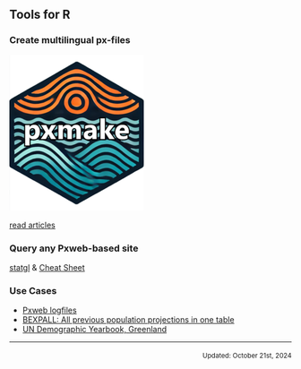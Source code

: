 ## Tools for R

### Create multilingual px-files

<img src="https://github.com/StatisticsGreenland/pxmake/blob/main/man/figures/logo.png">

[read articles](https://statisticsgreenland.github.io/pxmake/)


### Query any Pxweb-based site
[statgl](https://github.com/StatisticsGreenland/statgl) & [Cheat Sheet](https://stat.gl/pxmake/2023_11_06_statgl_pres.html)

### Use Cases
- [Pxweb logfiles](https://stat.gl/pxmake/log2px.html)
- [BEXPALL: All previous population projections in one table](https://stat.gl/pxmake/combine2bexpall.html)
- [UN Demographic Yearbook, Greenland](https://stat.gl/pxmake/UNDemYear_PE_all.html)

<hr>

<p align="right"><small>Updated: October 21st, 2024</small></p>
